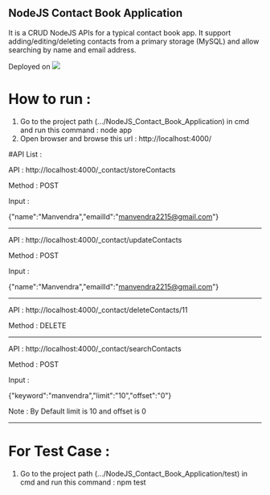 ## NodeJS Contact Book Application

It is a CRUD NodeJS APIs for a typical contact book app. It support adding/editing/deleting contacts from a primary storage (MySQL) and allow searching by name and email address. 

Deployed on <a href="https://glacial-meadow-35240.herokuapp.com/"><img src="https://cdn-images-1.medium.com/max/1200/1*qgcaFqBSgNhsQQNpepIagA.png"/></a>

# How to run :

1. Go to the project path (.../NodeJS_Contact_Book_Application) in cmd and run this command : node app
2. Open browser and browse this url : http://localhost:4000/

#API List :

API : http://localhost:4000/_contact/storeContacts

Method : POST

Input : 

{"name":"Manvendra","emailId":"manvendra2215@gmail.com"}

************************************************************

API : http://localhost:4000/_contact/updateContacts

Method : POST

Input : 

{"name":"Manvendra","emailId":"manvendra2215@gmail.com"}

************************************************************

API : http://localhost:4000/_contact/deleteContacts/11

Method : DELETE

************************************************************

API : http://localhost:4000/_contact/searchContacts

Method : POST

Input : 

{"keyword":"manvendra","limit":"10","offset":"0"}

Note : By Default limit is 10 and offset is 0

************************************************************


# For Test Case :

1. Go to the project path (.../NodeJS_Contact_Book_Application/test) in cmd and run this command : npm test
